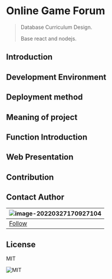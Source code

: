 # Online Game Forum

>Database Curriculum Design.
>
>Base react and nodejs.

## Introduction 

## Development Environment

## Deployment method

## Meaning of project

## Function Introduction

## Web Presentation

## Contribution

## Contact Author 

| ![image-20220327170927104](https://i.postimg.cc/MGB5hN3S/image-20220327170927104.png) |
| ------------------------------------------------------------ |
| <a href="https://github.com/Haruluya">Follow</a>             |



## License
MIT

![MIT](https://img.shields.io/badge/License-MIT-red)